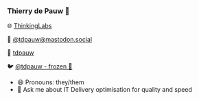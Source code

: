 ### Thierry de Pauw 👋

<!--
**tdpauw/tdpauw** is a ✨ _special_ ✨ repository because its `README.md` (this file) appears on your GitHub profile.
-->

<p>🌐 <a href="https://thinkinglabs.io/" rel="me">ThinkingLabs</a></p>
<p>🐘 <a href="https://mastodon.social/@tdpauw" rel="me">@tdpauw<wbr/>@mastodon.social</a></p>
<p>🔗 <a href="https://www.linkedin.com/in/tdpauw/" rel="me">tdpauw</a></p>
<p>🐦 <a href="https://twitter.com/tdpauw" rel="me">@tdpauw - frozen 🥶</a></p>

- 😄 Pronouns: they/them
- 💬 Ask me about IT Delivery optimisation for quality and speed

<!--
Here are some ideas to get you started:
- 🔭 I’m currently working on ...
- 🌱 I’m currently learning ...
- 👯 I’m looking to collaborate on ...
- 🤔 I’m looking for help with ...
- 📫 How to reach me: ...
- ⚡ Fun fact: ...
-->
